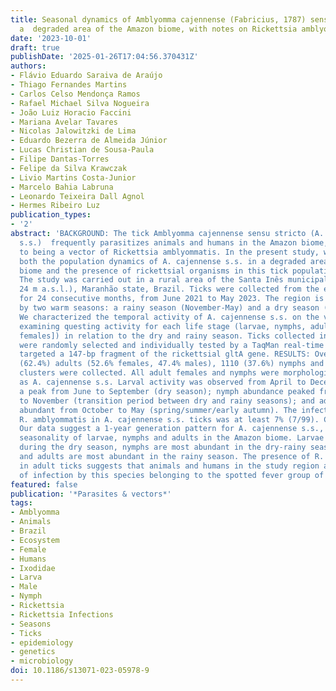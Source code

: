 ```yaml
---
title: Seasonal dynamics of Amblyomma cajennense (Fabricius, 1787) sensu stricto in
  a  degraded area of the Amazon biome, with notes on Rickettsia amblyommatis infection.
date: '2023-10-01'
draft: true
publishDate: '2025-01-26T17:04:56.370431Z'
authors:
- Flávio Eduardo Saraiva de Araújo
- Thiago Fernandes Martins
- Carlos Celso Mendonça Ramos
- Rafael Michael Silva Nogueira
- João Luiz Horacio Faccini
- Mariana Avelar Tavares
- Nicolas Jalowitzki de Lima
- Eduardo Bezerra de Almeida Júnior
- Lucas Christian de Sousa-Paula
- Filipe Dantas-Torres
- Felipe da Silva Krawczak
- Livio Martins Costa-Junior
- Marcelo Bahia Labruna
- Leonardo Teixeira Dall Agnol
- Hermes Ribeiro Luz
publication_types:
- '2'
abstract: 'BACKGROUND: The tick Amblyomma cajennense sensu stricto (A. cajennense
  s.s.)  frequently parasitizes animals and humans in the Amazon biome, in addition
  to being a vector of Rickettsia amblyommatis. In the present study, we evaluated
  both the population dynamics of A. cajennense s.s. in a degraded area of the Amazon
  biome and the presence of rickettsial organisms in this tick population. METHODS:
  The study was carried out in a rural area of the Santa Inês municipality (altitude:
  24 m a.s.l.), Maranhão state, Brazil. Ticks were collected from the environment
  for 24 consecutive months, from June 2021 to May 2023. The region is characterized
  by two warm seasons: a rainy season (November-May) and a dry season (June-October).
  We characterized the temporal activity of A. cajennense s.s. on the vegetation by
  examining questing activity for each life stage (larvae, nymphs, adults [males and
  females]) in relation to the dry and rainy season. Ticks collected in this study
  were randomly selected and individually tested by a TaqMan real-time PCR assay that
  targeted a 147-bp fragment of the rickettsial gltA gene. RESULTS: Overall, 1843
  (62.4%) adults (52.6% females, 47.4% males), 1110 (37.6%) nymphs and 398 larval
  clusters were collected. All adult females and nymphs were morphologically identified
  as A. cajennense s.s. Larval activity was observed from April to December, with
  a peak from June to September (dry season); nymph abundance peaked from September
  to November (transition period between dry and rainy seasons); and adult ticks were
  abundant from October to May (spring/summer/early autumn). The infection rate by
  R. amblyommatis in A. cajennense s.s. ticks was at least 7% (7/99). CONCLUSION:
  Our data suggest a 1-year generation pattern for A. cajennense s.s., with a well-defined
  seasonality of larvae, nymphs and adults in the Amazon biome. Larvae predominate
  during the dry season, nymphs are most abundant in the dry-rainy season transition
  and adults are most abundant in the rainy season. The presence of R. amblyommatis
  in adult ticks suggests that animals and humans in the study region are at risk
  of infection by this species belonging to the spotted fever group of Rickettsia.'
featured: false
publication: '*Parasites & vectors*'
tags:
- Amblyomma
- Animals
- Brazil
- Ecosystem
- Female
- Humans
- Ixodidae
- Larva
- Male
- Nymph
- Rickettsia
- Rickettsia Infections
- Seasons
- Ticks
- epidemiology
- genetics
- microbiology
doi: 10.1186/s13071-023-05978-9
---
```



